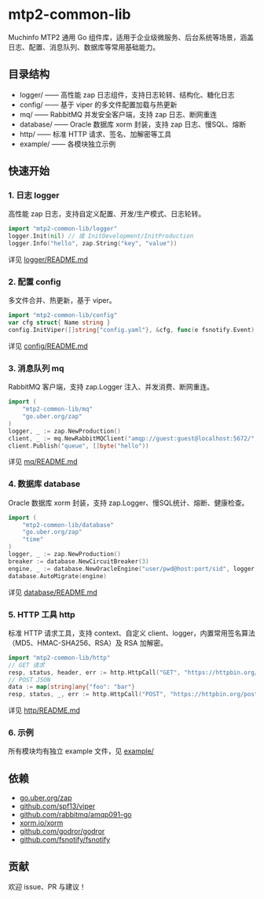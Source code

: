 # mtp2-common-lib

Muchinfo MTP2 通用 Go 组件库，适用于企业级微服务、后台系统等场景，涵盖日志、配置、消息队列、数据库等常用基础能力。

## 目录结构

- logger/    —— 高性能 zap 日志组件，支持日志轮转、结构化、糖化日志
- config/    —— 基于 viper 的多文件配置加载与热更新
- mq/        —— RabbitMQ 并发安全客户端，支持 zap 日志、断网重连
- database/  —— Oracle 数据库 xorm 封装，支持 zap 日志、慢SQL、熔断
- http/      —— 标准 HTTP 请求、签名、加解密等工具
- example/   —— 各模块独立示例

## 快速开始

### 1. 日志 logger

高性能 zap 日志，支持自定义配置、开发/生产模式、日志轮转。

```go
import "mtp2-common-lib/logger"
logger.Init(nil) // 或 InitDevelopment/InitProduction
logger.Info("hello", zap.String("key", "value"))
```

详见 [logger/README.md](logger/README.md)

### 2. 配置 config

多文件合并、热更新，基于 viper。

```go
import "mtp2-common-lib/config"
var cfg struct{ Name string }
config.InitViper([]string{"config.yaml"}, &cfg, func(e fsnotify.Event) { /* ... */ })
```

详见 [config/README.md](config/README.md)

### 3. 消息队列 mq

RabbitMQ 客户端，支持 zap.Logger 注入、并发消费、断网重连。

```go
import (
    "mtp2-common-lib/mq"
    "go.uber.org/zap"
)
logger, _ := zap.NewProduction()
client, _ := mq.NewRabbitMQClient("amqp://guest:guest@localhost:5672/", logger)
client.Publish("queue", []byte("hello"))
```

详见 [mq/README.md](mq/README.md)

### 4. 数据库 database

Oracle 数据库 xorm 封装，支持 zap.Logger、慢SQL统计、熔断、健康检查。

```go
import (
    "mtp2-common-lib/database"
    "go.uber.org/zap"
    "time"
)
logger, _ := zap.NewProduction()
breaker := database.NewCircuitBreaker(3)
engine, _ := database.NewOracleEngine("user/pwd@host:port/sid", logger, 100*time.Millisecond, breaker)
database.AutoMigrate(engine)
```

详见 [database/README.md](database/README.md)

### 5. HTTP 工具 http

标准 HTTP 请求工具，支持 context、自定义 client、logger，内置常用签名算法（MD5、HMAC-SHA256、RSA）及 RSA 加解密。

```go
import "mtp2-common-lib/http"
// GET 请求
resp, status, header, err := http.HttpCall("GET", "https://httpbin.org/get", nil, nil, nil)
// POST JSON
data := map[string]any{"foo": "bar"}
resp, status, _, err := http.HttpCall("POST", "https://httpbin.org/post", data, nil, nil)
```

详见 [http/README.md](http/README.md)

### 6. 示例

所有模块均有独立 example 文件，见 [example/](example/)

## 依赖

- [go.uber.org/zap](https://github.com/uber-go/zap)
- [github.com/spf13/viper](https://github.com/spf13/viper)
- [github.com/rabbitmq/amqp091-go](https://github.com/rabbitmq/amqp091-go)
- [xorm.io/xorm](https://xorm.io/)
- [github.com/godror/godror](https://github.com/godror/godror)
- [github.com/fsnotify/fsnotify](https://github.com/fsnotify/fsnotify)

## 贡献

欢迎 issue、PR 与建议！
